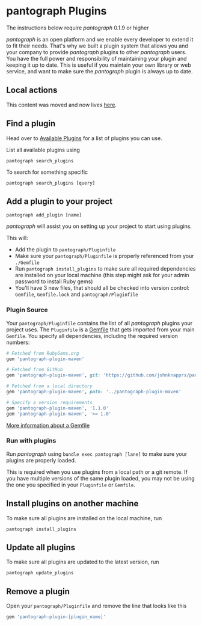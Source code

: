 # pantograph Plugins

The instructions below require _pantograph_ 0.1.9 or higher

_pantograph_ is an open platform and we enable every developer to extend it to fit their needs.
That's why we built a plugin system that allows you and your company to provide _pantograph_ plugins to other _pantograph_ users.
You have the full power and responsibility of maintaining your plugin and keeping it up to date.
This is useful if you maintain your own library or web service, and want to make sure the _pantograph_ plugin is always up to date.

## Local actions

<script type="text/javascript">
(function () {
    var anchorMap = {
        "local-actions": "/create-action/"
    }
    var hash = window.location.hash.substring(1);
    if (hash) {
        if (anchorMap[hash]) {
            link = anchorMap[hash] + '#' + hash;
            window.location.replace(link);
        }
    }
})();
</script>

This content was moved and now lives [here](/create-action/#local-actions).

## Find a plugin

Head over to [Available Plugins](https://johnknapprs.github.io/pantograph/plugins/available-plugins/) for a list of plugins you can use.

List all available plugins using

```shell
pantograph search_plugins
```

To search for something specific
```shell
pantograph search_plugins [query]
```

## Add a plugin to your project

```shell
pantograph add_plugin [name]
```

_pantograph_ will assist you on setting up your project to start using plugins.

This will:

- Add the plugin to `pantograph/Pluginfile`
- Make sure your `pantograph/Pluginfile` is properly referenced from your `./Gemfile`
- Run `pantograph install_plugins` to make sure all required dependencies are installed on your local machine (this step might ask for your admin password to install Ruby gems)
- You'll have 3 new files, that should all be checked into version control: `Gemfile`, `Gemfile.lock` and `pantograph/Pluginfile`

### Plugin Source

Your `pantograph/Pluginfile` contains the list of all _pantograph_ plugins your project uses.
The `Pluginfile` is a [Gemfile](http://bundler.io/gemfile.html) that gets imported from your main `Gemfile`.
You specify all dependencies, including the required version numbers:

```ruby
# Fetched from RubyGems.org
gem 'pantograph-plugin-maven'

# Fetched from GitHub
gem 'pantograph-plugin-maven', git: 'https://github.com/johnknapprs/pantograph-plugin-maven'

# Fetched from a local directory
gem 'pantograph-plugin-maven', path: '../pantograph-plugin-maven'

# Specify a version requirements
gem 'pantograph-plugin-maven', '1.1.0'
gem 'pantograph-plugin-maven', '>= 1.0'
```

[More information about a Gemfile](http://bundler.io/gemfile.html)

### Run with plugins

Run _pantograph_ using `bundle exec pantograph [lane]` to make sure your plugins are properly loaded.

This is required when you use plugins from a local path or a git remote.
If you have multiple versions of the same plugin loaded, you may not be using the one you specified in your `Pluginfile` or `Gemfile`.

## Install plugins on another machine

To make sure all plugins are installed on the local machine, run

```shell
pantograph install_plugins
```

## Update all plugins

To make sure all plugins are updated to the latest version, run

```shell
pantograph update_plugins
```

## Remove a plugin

Open your `pantograph/Pluginfile` and remove the line that looks like this

```ruby
gem 'pantograph-plugin-[plugin_name]'
```
